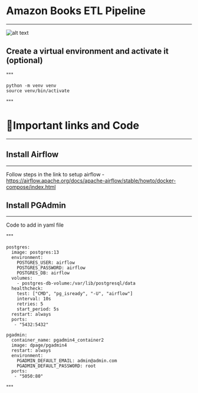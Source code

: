 
# Amazon Books ETL Pipeline

-----------
![alt text](/design-pipeline.jng)


## Create a virtual environment and activate it (optional)
"""

    python -m venv venv
    source venv/bin/activate

"""


# 🔗Important links and Code
-----

## Install Airflow 
-----

Follow steps in the link to setup airflow - https://airflow.apache.org/docs/apache-airflow/stable/howto/docker-compose/index.html

## Install PGAdmin 
-----
Code to add in yaml file 


"""

    postgres:
      image: postgres:13
      environment:
        POSTGRES_USER: airflow
        POSTGRES_PASSWORD: airflow
        POSTGRES_DB: airflow
      volumes:
        - postgres-db-volume:/var/lib/postgresql/data
      healthcheck:
        test: ["CMD", "pg_isready", "-U", "airflow"]
        interval: 10s
        retries: 5
        start_period: 5s
      restart: always
      ports:
       - "5432:5432"
  
    pgadmin:
      container_name: pgadmin4_container2
      image: dpage/pgadmin4  
      restart: always  
      environment:
        PGADMIN_DEFAULT_EMAIL: admin@admin.com
        PGADMIN_DEFAULT_PASSWORD: root  
      ports:
       - "5050:80"
       
"""
